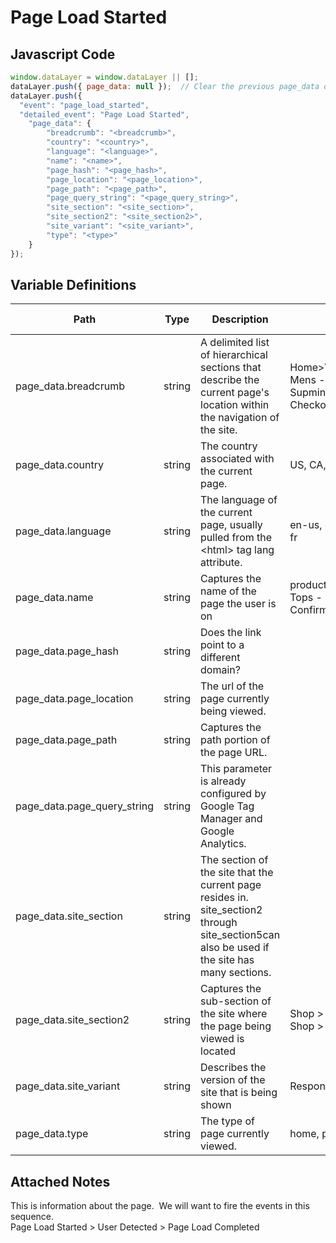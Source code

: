 # Page Load Started

### 

## Javascript Code
```js
window.dataLayer = window.dataLayer || [];
dataLayer.push({ page_data: null });  // Clear the previous page_data object.
dataLayer.push({
  "event": "page_load_started",
  "detailed_event": "Page Load Started",
    "page_data": {
        "breadcrumb": "<breadcrumb>",
        "country": "<country>",
        "language": "<language>",
        "name": "<name>",
        "page_hash": "<page_hash>",
        "page_location": "<page_location>",
        "page_path": "<page_path>",
        "page_query_string": "<page_query_string>",
        "site_section": "<site_section>",
        "site_section2": "<site_section2>",
        "site_variant": "<site_variant>",
        "type": "<type>"
    }
});
```

## Variable Definitions

|Path|Type|Description|Example|Pattern|Min Length|Max Length|Minimum|Maximum|Multiple Of|
| --- | --- | --- | --- | --- | --- | --- | --- | --- | --- |
|page_data.breadcrumb|string|A delimited list of hierarchical sections that describe the current page's location within the navigation of the site.|Home&gt;Women&gt;Tops&gt;Sweaters, Mens - Tops - Sweaters - Supmina, Wool, Rayon, Checkout &gt; Order Thank You|||||||
|page_data.country|string|The country associated with the current page.|US, CA, FR, UK|||||||
|page_data.language|string|The language of the current page, usually pulled from the &lt;html&gt; tag lang attribute.|en-us, en-gb, ch-cn, fr-ca, fr-fr|||||||
|page_data.name|string|Captures the name of the page the user is on|product - XYZ123, Mens - Tops - Sweaters, Order Confirmation|||||||
|page_data.page_hash|string|Does the link point to a different domain?||||||||
|page_data.page_location|string|The url of the page currently being viewed.||||||||
|page_data.page_path|string|Captures the path portion of the page URL.||||||||
|page_data.page_query_string|string|This parameter is already configured by Google Tag Manager and Google Analytics.||||||||
|page_data.site_section|string|The section of the site that the current page resides in. site\_section2 through site\_section5can also be used if the site has many sections.||||||||
|page_data.site_section2|string|Captures the sub-section of the site where the page being viewed is located|Shop &gt; Kids, Shop &gt; Mens, Shop &gt; Womens|||||||
|page_data.site_variant|string|Describes the version of the site that is being shown|Responsive, Mobile, Desktop|||||||
|page_data.type|string|The type of page currently viewed.|home, pdp, article|||||||

## Attached Notes

<p>This is information about the page.&nbsp; We will want to fire the events in this sequence.<br />Page Load Started &gt; User Detected &gt; Page Load Completed</p>
